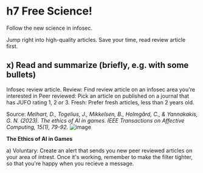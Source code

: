 # h7 Free Science!
Follow the new science in infosec.

Jump right into high-quality articles. Save your time, read review article first.

## x) Read and summarize (briefly, e.g. with some bullets)
Infosec review article.
Review: Find review article on an infosec area you're interested in
Peer reviewed: Pick an article on published on a journal that has JUFO rating 1, 2 or 3.
Fresh: Prefer fresh articles, less than 2 years old.

Source: _Melhart, D., Togelius, J., Mikkelsen, B., Holmgård, C., & Yannakakis, G. N. (2023). The ethics of AI in games. IEEE Transactions on Affective Computing, 15(1), 79-92._
![image](https://github.com/user-attachments/assets/3280ef5d-efad-4ca4-85f1-bd0b6faab6e5)

**The Ethics of AI in Games**



a) Voluntary: Create an alert that sends you new peer reviewed articles on your area of intrest. Once it's working, remember to make the filter tighter, so that you're happy when you recieve a message.

